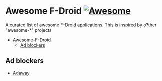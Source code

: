# Awesome F-Droid [![Awesome](https://cdn.rawgit.com/sindresorhus/awesome/d7305f38d29fed78fa85652e3a63e154dd8e8829/media/badge.svg)](https://github.com/sindresorhus/awesome)

A curated list of awesome F-Droid applications. This is inspired by o?ther "awesome-\*" projects

- Awesome-F-Droid
  - [Ad blockers](#ad-blockers)

## Ad blockers

- [Adaway](https://f-droid.org/fr/packages/org.adaway/)
